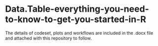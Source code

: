 # Data.Table-everything-you-need-to-know-to-get-you-started-in-R

The details of codeset, plots and workflows are included in the .docx file and attached with this repository to follow.
